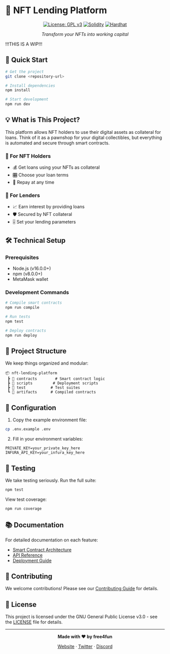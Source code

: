 # 🎨 NFT Lending Platform

<div align="center">

[![License: GPL v3](https://img.shields.io/badge/License-GPLv3-blue.svg)](https://www.gnu.org/licenses/gpl-3.0)
[![Solidity](https://img.shields.io/badge/Solidity-%5E0.8.28-brightgreen)](https://docs.soliditylang.org/)
[![Hardhat](https://img.shields.io/badge/Hardhat-2.19.2-yellow)](https://hardhat.org/)

*Transform your NFTs into working capital*
</div>

!!!THIS IS A WIP!!!

## 🚀 Quick Start

```bash
# Get the project
git clone <repository-url>

# Install dependencies
npm install

# Start development
npm run dev
```

## 💡 What is This Project?

This platform allows NFT holders to use their digital assets as collateral for loans. Think of it as a pawnshop for your digital collectibles, but everything is automated and secure through smart contracts.

### 🎯 For NFT Holders
- 💰 Get loans using your NFTs as collateral
- 🎛️ Choose your loan terms
- 🔄 Repay at any time

### 💎 For Lenders
- 📈 Earn interest by providing loans
- 🛡️ Secured by NFT collateral
- 🎚️ Set your lending parameters

## 🛠️ Technical Setup

### Prerequisites
- Node.js (v16.0.0+)
- npm (v8.0.0+)
- MetaMask wallet

### Development Commands

```bash
# Compile smart contracts
npm run compile

# Run tests
npm test

# Deploy contracts
npm run deploy
```

## 📁 Project Structure

We keep things organized and modular:

```
📦 nft-lending-platform
 ┣ 📂 contracts        # Smart contract logic
 ┣ 📂 scripts         # Deployment scripts
 ┣ 📂 test           # Test suites
 ┗ 📂 artifacts      # Compiled contracts
```

## 🔧 Configuration

1. Copy the example environment file:
```bash
cp .env.example .env
```

2. Fill in your environment variables:
```env
PRIVATE_KEY=your_private_key_here
INFURA_API_KEY=your_infura_key_here
```

## 🧪 Testing

We take testing seriously. Run the full suite:

```bash
npm test
```

View test coverage:
```bash
npm run coverage
```

## 📚 Documentation

For detailed documentation on each feature:

- [Smart Contract Architecture](./docs/ARCHITECTURE.md)
- [API Reference](./docs/API.md)
- [Deployment Guide](./docs/DEPLOYMENT.md)

## 🤝 Contributing

We welcome contributions! Please see our [Contributing Guide](./CONTRIBUTING.md) for details.

## 📜 License

This project is licensed under the GNU General Public License v3.0 - see the [LICENSE](LICENSE) file for details.

---

<div align="center">

**Made with ❤️ by free4fun**

[Website](https://www.mauricio.com.es) · [Twitter](https://twitter.com/fr334fun) · [Discord](https://discordapp.com/users/free4fun)

</div>
